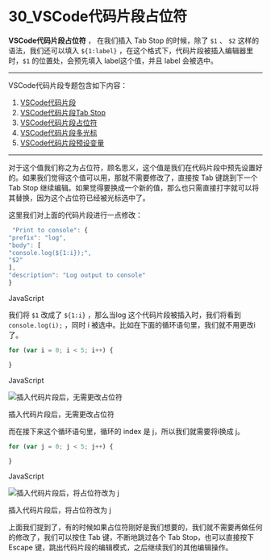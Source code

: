 # 30_VSCode代码片段占位符

**VSCode代码片段占位符** ， 在我们插入 Tab Stop 的时候，除了 `$1` 、 `$2` 这样的语法，我们还可以填入 `${1:label}` ，在这个格式下，代码片段被插入编辑器里时，`$1` 的位置处，会预先填入 label这个值，并且 label 会被选中。

------

VSCode代码片段专题包含如下内容：

1. [VSCode代码片段](https://geek-docs.com/vscode/vscode-tutorials/vscode-code-snippet-intro.html)
2. [VSCode代码片段Tab Stop](http://www.geek-docs.com/vscode/vscode-tutorials/vscode-code-snippet-tab-stop.html)
3. [VSCode代码片段占位符](http://www.geek-docs.com/vscode/vscode-tutorials/vscode-code-snippet-placeholder.html)
4. [VSCode代码片段多光标](http://www.geek-docs.com/vscode/vscode-tutorials/vscode-code-snippet-multi-cursor.html)
5. [VSCode代码片段预设变量](http://www.geek-docs.com/vscode/vscode-tutorials/vscode-code-snippet-preset-variables.html)

------

对于这个值我们称之为占位符，顾名思义，这个值是我们在代码片段中预先设置好的。如果我们觉得这个值可以用，那就不需要修改了，直接按 Tab 键跳到下一个 Tab Stop 继续编辑。如果觉得要换成一个新的值，那么也只需直接打字就可以将其替换，因为这个占位符已经被光标选中了。

这里我们对上面的代码片段进行一点修改：

```javascript
 "Print to console": {
"prefix": "log",
"body": [
"console.log(${1:i});",
"$2"
],
"description": "Log output to console"
}
```

JavaScript

我们将 `$1` 改成了 `${1:i}` ，那么当log 这个代码片段被插入时，我们将看到 `console.log(i);` ，同时 i 被选中。比如在下面的循环语句里，我们就不用更改i了。

```javascript
for (var i = 0; i < 5; i++) {

}
```

JavaScript

![插入代码片段后，无需更改占位符](image/code-snippet/05.gif)

插入代码片段后，无需更改占位符

而在接下来这个循环语句里，循环的 index 是 j，所以我们就需要将i换成 j。

```javascript
for (var j = 0; j < 5; j++) {

}
```

JavaScript

![插入代码片段后，将占位符改为 j](image/code-snippet/06.gif)

插入代码片段后，将占位符改为 j

上面我们提到了，有的时候如果占位符刚好是我们想要的，我们就不需要再做任何的修改了，我们可以按住 Tab 键，不断地跳过各个 Tab Stop，也可以直接按下 Escape 键，跳出代码片段的编辑模式，之后继续我们的其他编辑操作。